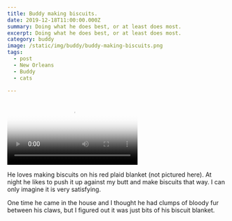 ```yaml
---
title: Buddy making biscuits.
date: 2019-12-18T11:00:00.000Z
summary: Doing what he does best, or at least does most.
excerpt: Doing what he does best, or at least does most.
category: buddy
image: /static/img/buddy/buddy-making-biscuits.png
tags:
  - post 
  - New Orleans
  - Buddy
  - cats

---
```


<video src="/static/img/buddy/buddy-biscuits-0191218.3gp" autobuffer autoloop loop controls poster="/static/img/buddy/buddy-making-biscuits.png"></video>

He loves making biscuits on his red plaid blanket (not pictured here). At night he likes to push it up against my butt and make biscuits that way. I can only imagine it is very satisfying.

One time he came in the house and I thought he had clumps of bloody fur between his claws, but I figured out it was just bits of his biscuit blanket.